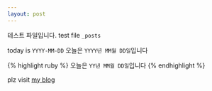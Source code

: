 ```yaml
---
layout: post
---
```


테스트 파일입니다.
test file
`_posts`

today is `YYYY-MM-DD`
오늘은 `YYYY년 MM월 DD일`입니다

{% highlight ruby %}
오늘은 `YY년 MM월 DD일`입니다
{% endhighlight %}




plz visit [my blog]

[my blog]: https://grime-j.github.io
